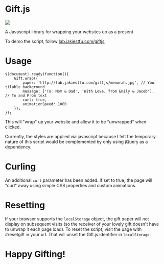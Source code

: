 Gift.js
=======

<img src="https://forrst-production.s3.amazonaws.com/multiposts/images/23752/mega.png?1354991353">

A Javascript library for wrapping your websites up as a present

To demo the script, follow <a href="http://lab.jakiestfu.com/giftjs/" target="_blank">lab.jakiestfu.com/giftjs</a>

# Usage

````
$(document).ready(function(){
    Gift.wrap({
        paper: 'http://lab.jakiestfu.com/giftjs/menorah.jpg', // Your tilable background
        message: ['To: Mom & Dad', 'With Love, from Emily & Jacob'], // To and From text
        curl: true,
        animationSpeed: 1000
    });
}); 

````

This will "wrap" up your website and allow it to be "unwrapped" when clicked.

Currently, the styles are applied via javascript because I felt the temporary nature of this script would be complemented by only using jQuery as a dependency.

# Curling
An additional <code>curl</code> parameter has been added. If set to true, the page will "curl" away using simple CSS properties and custom animations.

# Resetting

If your browser supports the <code>localStorage</code> object, the gift paper will not display on subsequent visits (so the receiver of your lovely gift doesn't have to unwrap it each page load).
To reset the script, visit the page with #resetgift in your url. That will unset the Gift.js identifier in <code>localStorage</code>.

# Happy Gifting!